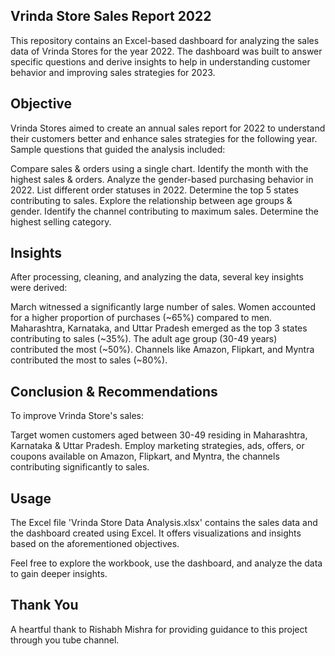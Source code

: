 Vrinda Store Sales Report 2022
------------------------------------
This repository contains an Excel-based dashboard for analyzing the sales data of Vrinda Stores for the year 2022. The dashboard was built to answer specific questions and derive insights to help in understanding customer behavior and improving sales strategies for 2023.

Objective
---------------
Vrinda Stores aimed to create an annual sales report for 2022 to understand their customers better and enhance sales strategies for the following year. Sample questions that guided the analysis included:

Compare sales & orders using a single chart.
Identify the month with the highest sales & orders.
Analyze the gender-based purchasing behavior in 2022.
List different order statuses in 2022.
Determine the top 5 states contributing to sales.
Explore the relationship between age groups & gender.
Identify the channel contributing to maximum sales.
Determine the highest selling category.

Insights
---------

After processing, cleaning, and analyzing the data, several key insights were derived:

March witnessed a significantly large number of sales.
Women accounted for a higher proportion of purchases (~65%) compared to men.
Maharashtra, Karnataka, and Uttar Pradesh emerged as the top 3 states contributing to sales (~35%).
The adult age group (30-49 years) contributed the most (~50%).
Channels like Amazon, Flipkart, and Myntra contributed the most to sales (~80%).

Conclusion & Recommendations
-----------------------------------
To improve Vrinda Store's sales:

Target women customers aged between 30-49 residing in Maharashtra, Karnataka & Uttar Pradesh.
Employ marketing strategies, ads, offers, or coupons available on Amazon, Flipkart, and Myntra, the channels contributing significantly to sales.

Usage
-------
The Excel file 'Vrinda Store Data Analysis.xlsx' contains the sales data and the dashboard created using Excel. It offers visualizations and insights based on the aforementioned objectives.

Feel free to explore the workbook, use the dashboard, and analyze the data to gain deeper insights.

Thank You
--------------
A heartful thank to Rishabh Mishra for providing guidance to this project through you tube channel.
